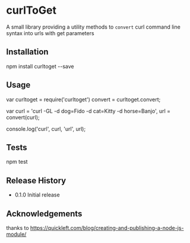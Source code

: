 curlToGet
=========

A small library providing a utility methods to `convert` curl command line syntax into urls with get parameters

## Installation

  npm install curltoget --save

## Usage

  var curltoget = require('curltoget')
      convert = curltoget.convert;

  var curl = 'curl -GL -d dog=Fido -d cat=Kitty -d horse=Banjo',
      url = convert(curl);

  console.log('curl', curl, 'url', url);

## Tests

  npm test

## Release History

* 0.1.0 Initial release

## Acknowledgements

  thanks to https://quickleft.com/blog/creating-and-publishing-a-node-js-module/